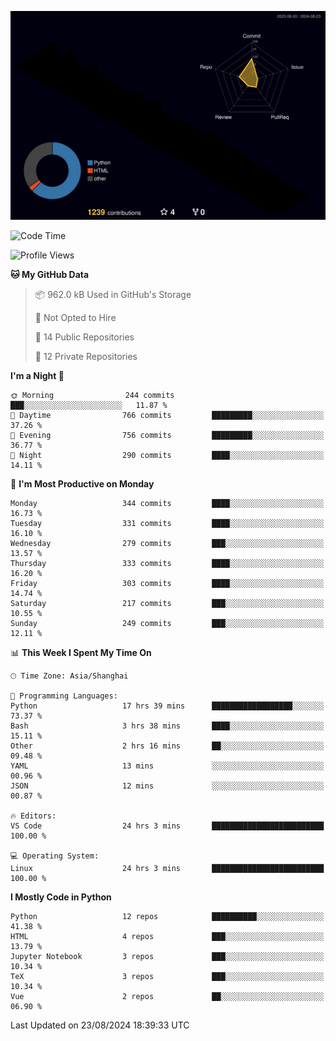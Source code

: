 <!--![](https://raw.githubusercontent.com/BorisYang326/BorisYang326/output/github-contribution-grid-snake-dark.svg) -->
![](./profile-3d-contrib/profile-night-rainbow.svg)
<!--START_SECTION:waka-->
![Code Time](http://img.shields.io/badge/Code%20Time-391%20hrs%2022%20mins-blue)

![Profile Views](http://img.shields.io/badge/Profile%20Views-0-blue)

**🐱 My GitHub Data** 

> 📦 962.0 kB Used in GitHub's Storage 
 > 
> 🚫 Not Opted to Hire
 > 
> 📜 14 Public Repositories 
 > 
> 🔑 12 Private Repositories 
 > 
**I'm a Night 🦉** 

```text
🌞 Morning                244 commits         ███░░░░░░░░░░░░░░░░░░░░░░   11.87 % 
🌆 Daytime                766 commits         █████████░░░░░░░░░░░░░░░░   37.26 % 
🌃 Evening                756 commits         █████████░░░░░░░░░░░░░░░░   36.77 % 
🌙 Night                  290 commits         ████░░░░░░░░░░░░░░░░░░░░░   14.11 % 
```
📅 **I'm Most Productive on Monday** 

```text
Monday                   344 commits         ████░░░░░░░░░░░░░░░░░░░░░   16.73 % 
Tuesday                  331 commits         ████░░░░░░░░░░░░░░░░░░░░░   16.10 % 
Wednesday                279 commits         ███░░░░░░░░░░░░░░░░░░░░░░   13.57 % 
Thursday                 333 commits         ████░░░░░░░░░░░░░░░░░░░░░   16.20 % 
Friday                   303 commits         ████░░░░░░░░░░░░░░░░░░░░░   14.74 % 
Saturday                 217 commits         ███░░░░░░░░░░░░░░░░░░░░░░   10.55 % 
Sunday                   249 commits         ███░░░░░░░░░░░░░░░░░░░░░░   12.11 % 
```


📊 **This Week I Spent My Time On** 

```text
🕑︎ Time Zone: Asia/Shanghai

💬 Programming Languages: 
Python                   17 hrs 39 mins      ██████████████████░░░░░░░   73.37 % 
Bash                     3 hrs 38 mins       ████░░░░░░░░░░░░░░░░░░░░░   15.11 % 
Other                    2 hrs 16 mins       ██░░░░░░░░░░░░░░░░░░░░░░░   09.48 % 
YAML                     13 mins             ░░░░░░░░░░░░░░░░░░░░░░░░░   00.96 % 
JSON                     12 mins             ░░░░░░░░░░░░░░░░░░░░░░░░░   00.87 % 

🔥 Editors: 
VS Code                  24 hrs 3 mins       █████████████████████████   100.00 % 

💻 Operating System: 
Linux                    24 hrs 3 mins       █████████████████████████   100.00 % 
```

**I Mostly Code in Python** 

```text
Python                   12 repos            ██████████░░░░░░░░░░░░░░░   41.38 % 
HTML                     4 repos             ███░░░░░░░░░░░░░░░░░░░░░░   13.79 % 
Jupyter Notebook         3 repos             ███░░░░░░░░░░░░░░░░░░░░░░   10.34 % 
TeX                      3 repos             ███░░░░░░░░░░░░░░░░░░░░░░   10.34 % 
Vue                      2 repos             ██░░░░░░░░░░░░░░░░░░░░░░░   06.90 % 
```




 Last Updated on 23/08/2024 18:39:33 UTC
<!--END_SECTION:waka-->
